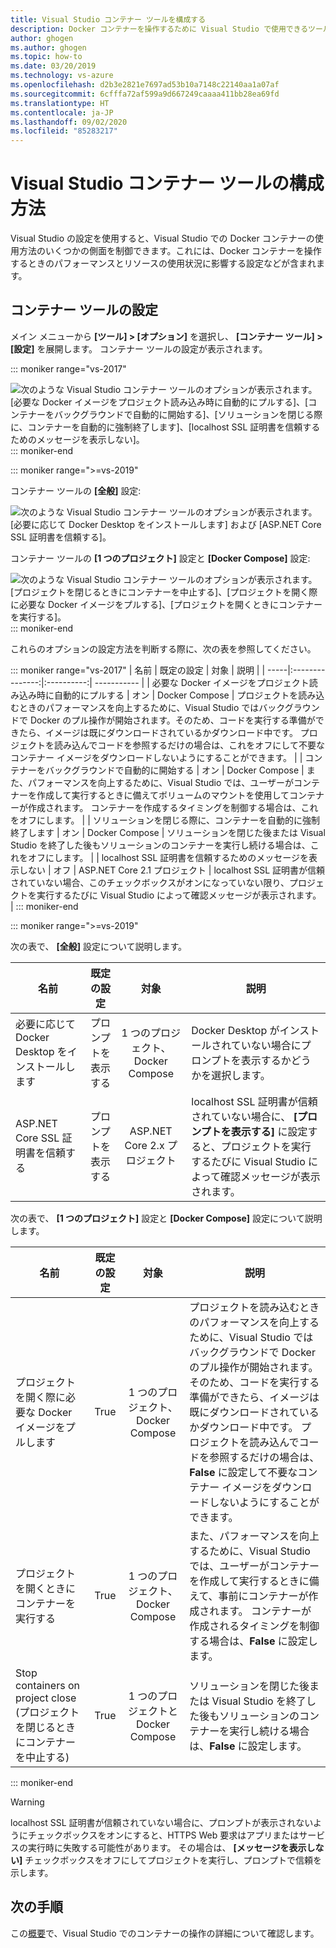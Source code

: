 ```yaml
---
title: Visual Studio コンテナー ツールを構成する
description: Docker コンテナーを操作するために Visual Studio で使用できるツールを構成します。
author: ghogen
ms.author: ghogen
ms.topic: how-to
ms.date: 03/20/2019
ms.technology: vs-azure
ms.openlocfilehash: d2b3e2821e7697ad53b10a7148c22140aa1a07af
ms.sourcegitcommit: 6cfffa72af599a9d667249caaaa411bb28ea69fd
ms.translationtype: HT
ms.contentlocale: ja-JP
ms.lasthandoff: 09/02/2020
ms.locfileid: "85283217"
---
```

# <a name="how-to-configure-visual-studio-container-tools"></a>Visual Studio コンテナー ツールの構成方法

Visual Studio の設定を使用すると、Visual Studio での Docker コンテナーの使用方法のいくつかの側面を制御できます。これには、Docker コンテナーを操作するときのパフォーマンスとリソースの使用状況に影響する設定などが含まれます。

## <a name="container-tools-settings"></a>コンテナー ツールの設定

メイン メニューから **[ツール] > [オプション]** を選択し、 **[コンテナー ツール] > [設定]** を展開します。 コンテナー ツールの設定が表示されます。

::: moniker range="vs-2017"

![次のような Visual Studio コンテナー ツールのオプションが表示されます。[必要な Docker イメージをプロジェクト読み込み時に自動的にプルする]、[コンテナーをバックグラウンドで自動的に開始する]、[ソリューションを閉じる際に、コンテナーを自動的に強制終了します]、[localhost SSL 証明書を信頼するためのメッセージを表示しない]。](./media/overview/visual-studio-docker-tools-options.png)
::: moniker-end

::: moniker range=">=vs-2019"

コンテナー ツールの **[全般]** 設定:

![次のような Visual Studio コンテナー ツールのオプションが表示されます。[必要に応じて Docker Desktop をインストールします] および [ASP.NET Core SSL 証明書を信頼する]。](./media/configure-container-tools/tools-options-1.png)

コンテナー ツールの **[1 つのプロジェクト]** 設定と **[Docker Compose]** 設定:

![次のような Visual Studio コンテナー ツールのオプションが表示されます。[プロジェクトを閉じるときにコンテナーを中止する]、[プロジェクトを開く際に必要な Docker イメージをプルする]、[プロジェクトを開くときにコンテナーを実行する]。](./media/configure-container-tools/tools-options-2.png)
::: moniker-end

これらのオプションの設定方法を判断する際に、次の表を参照してください。

::: moniker range="vs-2017"
| 名前 | 既定の設定 | 対象 | 説明 |
| -----|:---------------:|:----------:| ----------- |
| 必要な Docker イメージをプロジェクト読み込み時に自動的にプルする | オン | Docker Compose | プロジェクトを読み込むときのパフォーマンスを向上するために、Visual Studio ではバックグラウンドで Docker のプル操作が開始されます。そのため、コードを実行する準備ができたら、イメージは既にダウンロードされているかダウンロード中です。 プロジェクトを読み込んでコードを参照するだけの場合は、これをオフにして不要なコンテナー イメージをダウンロードしないようにすることができます。 |
| コンテナーをバックグラウンドで自動的に開始する | オン | Docker Compose | また、パフォーマンスを向上するために、Visual Studio では、ユーザーがコンテナーを作成して実行するときに備えてボリュームのマウントを使用してコンテナーが作成されます。 コンテナーを作成するタイミングを制御する場合は、これをオフにします。 |
| ソリューションを閉じる際に、コンテナーを自動的に強制終了します | オン | Docker Compose | ソリューションを閉じた後または Visual Studio を終了した後もソリューションのコンテナーを実行し続ける場合は、これをオフにします。 |
| localhost SSL 証明書を信頼するためのメッセージを表示しない | オフ | ASP.NET Core 2.1 プロジェクト | localhost SSL 証明書が信頼されていない場合、このチェックボックスがオンになっていない限り、プロジェクトを実行するたびに Visual Studio によって確認メッセージが表示されます。 |
::: moniker-end

::: moniker range=">=vs-2019"

次の表で、 **[全般]** 設定について説明します。

| 名前 | 既定の設定 | 対象 | 説明 |
| -----|:---------------:|:----------:| ----------- |
| 必要に応じて Docker Desktop をインストールします | プロンプトを表示する | 1 つのプロジェクト、Docker Compose | Docker Desktop がインストールされていない場合にプロンプトを表示するかどうかを選択します。 |
| ASP.NET Core SSL 証明書を信頼する | プロンプトを表示する | ASP.NET Core 2.x プロジェクト | localhost SSL 証明書が信頼されていない場合に、 **[プロンプトを表示する]** に設定すると、プロジェクトを実行するたびに Visual Studio によって確認メッセージが表示されます。 |

次の表で、 **[1 つのプロジェクト]** 設定と **[Docker Compose]** 設定について説明します。

| 名前 | 既定の設定 | 対象 | 説明 |
| -----|:---------------:|:----------:| ----------- |
| プロジェクトを開く際に必要な Docker イメージをプルします | True | 1 つのプロジェクト、Docker Compose | プロジェクトを読み込むときのパフォーマンスを向上するために、Visual Studio ではバックグラウンドで Docker のプル操作が開始されます。そのため、コードを実行する準備ができたら、イメージは既にダウンロードされているかダウンロード中です。 プロジェクトを読み込んでコードを参照するだけの場合は、**False** に設定して不要なコンテナー イメージをダウンロードしないようにすることができます。 |
| プロジェクトを開くときにコンテナーを実行する | True | 1 つのプロジェクト、Docker Compose | また、パフォーマンスを向上するために、Visual Studio では、ユーザーがコンテナーを作成して実行するときに備えて、事前にコンテナーが作成されます。 コンテナーが作成されるタイミングを制御する場合は、**False** に設定します。 |
| Stop containers on project close (プロジェクトを閉じるときにコンテナーを中止する) | True | 1 つのプロジェクトと Docker Compose | ソリューションを閉じた後または Visual Studio を終了した後もソリューションのコンテナーを実行し続ける場合は、**False** に設定します。 |

::: moniker-end
> [!WARNING]
> localhost SSL 証明書が信頼されていない場合に、プロンプトが表示されないようにチェックボックスをオンにすると、HTTPS Web 要求はアプリまたはサービスの実行時に失敗する可能性があります。 その場合は、 **[メッセージを表示しない]** チェックボックスをオフにしてプロジェクトを実行し、プロンプトで信頼を示します。

## <a name="next-steps"></a>次の手順

この[概要](overview.md)で、Visual Studio でのコンテナーの操作の詳細について確認します。